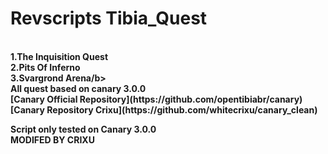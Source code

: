 # Revscripts Tibia_Quest
<br>
<b> 1.The Inquisition Quest
 </b><br>
 <b>2.Pits Of Inferno</b>
<br>
 <b>3.Svargrond Arena/b><br>
All quest based on canary 3.0.0
<br>
[Canary Official Repository](https://github.com/opentibiabr/canary)<br>
[Canary Repository Crixu](https://github.com/whitecrixu/canary_clean)
<br>

<b>Script only tested on Canary 3.0.0</b><br>
<b>MODIFED BY CRIXU</b>
